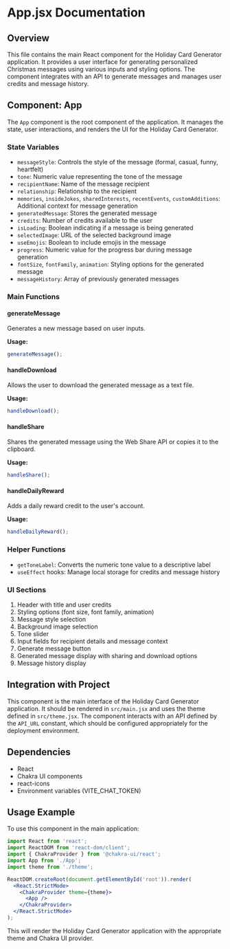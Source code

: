 # App.jsx Documentation

## Overview

This file contains the main React component for the Holiday Card Generator application. It provides a user interface for generating personalized Christmas messages using various inputs and styling options. The component integrates with an API to generate messages and manages user credits and message history.

## Component: App

The `App` component is the root component of the application. It manages the state, user interactions, and renders the UI for the Holiday Card Generator.

### State Variables

- `messageStyle`: Controls the style of the message (formal, casual, funny, heartfelt)
- `tone`: Numeric value representing the tone of the message
- `recipientName`: Name of the message recipient
- `relationship`: Relationship to the recipient
- `memories`, `insideJokes`, `sharedInterests`, `recentEvents`, `customAdditions`: Additional context for message generation
- `generatedMessage`: Stores the generated message
- `credits`: Number of credits available to the user
- `isLoading`: Boolean indicating if a message is being generated
- `selectedImage`: URL of the selected background image
- `useEmojis`: Boolean to include emojis in the message
- `progress`: Numeric value for the progress bar during message generation
- `fontSize`, `fontFamily`, `animation`: Styling options for the generated message
- `messageHistory`: Array of previously generated messages

### Main Functions

#### generateMessage

Generates a new message based on user inputs.

**Usage:**
```javascript
generateMessage();
```

#### handleDownload

Allows the user to download the generated message as a text file.

**Usage:**
```javascript
handleDownload();
```

#### handleShare

Shares the generated message using the Web Share API or copies it to the clipboard.

**Usage:**
```javascript
handleShare();
```

#### handleDailyReward

Adds a daily reward credit to the user's account.

**Usage:**
```javascript
handleDailyReward();
```

### Helper Functions

- `getToneLabel`: Converts the numeric tone value to a descriptive label
- `useEffect` hooks: Manage local storage for credits and message history

### UI Sections

1. Header with title and user credits
2. Styling options (font size, font family, animation)
3. Message style selection
4. Background image selection
5. Tone slider
6. Input fields for recipient details and message context
7. Generate message button
8. Generated message display with sharing and download options
9. Message history display

## Integration with Project

This component is the main interface of the Holiday Card Generator application. It should be rendered in `src/main.jsx` and uses the theme defined in `src/theme.jsx`. The component interacts with an API defined by the `API_URL` constant, which should be configured appropriately for the deployment environment.

## Dependencies

- React
- Chakra UI components
- react-icons
- Environment variables (VITE_CHAT_TOKEN)

## Usage Example

To use this component in the main application:

```jsx
import React from 'react';
import ReactDOM from 'react-dom/client';
import { ChakraProvider } from '@chakra-ui/react';
import App from './App';
import theme from './theme';

ReactDOM.createRoot(document.getElementById('root')).render(
  <React.StrictMode>
    <ChakraProvider theme={theme}>
      <App />
    </ChakraProvider>
  </React.StrictMode>
);
```

This will render the Holiday Card Generator application with the appropriate theme and Chakra UI provider.